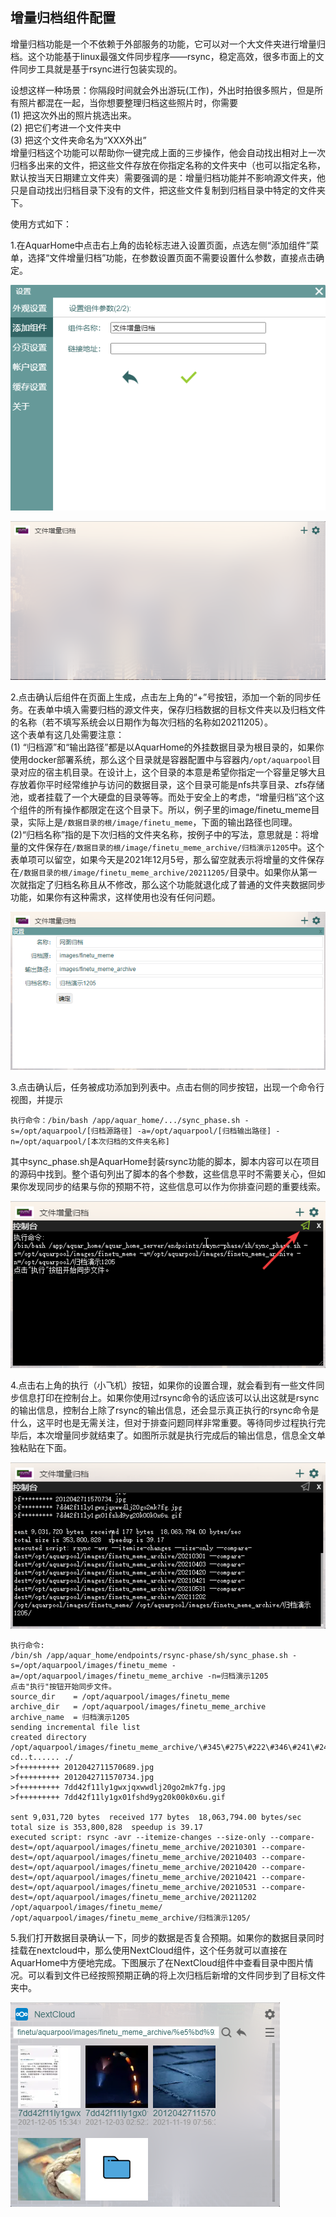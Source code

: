 ## 增量归档组件配置

增量归档功能是一个不依赖于外部服务的功能，它可以对一个大文件夹进行增量归档。这个功能基于linux最强文件同步程序——rsync，稳定高效，很多市面上的文件同步工具就是基于rsync进行包装实现的。

设想这样一种场景：你隔段时间就会外出游玩(工作)，外出时拍很多照片，但是所有照片都混在一起，当你想要整理归档这些照片时，你需要  
(1) 把这次外出的照片挑选出来。  
(2) 把它们考进一个文件夹中  
(3) 把这个文件夹命名为“XXX外出”  
增量归档这个功能可以帮助你一键完成上面的三步操作，他会自动找出相对上一次归档多出来的文件，把这些文件存放在你指定名称的文件夹中（也可以指定名称，默认按当天日期建立文件夹）需要强调的是：增量归档功能并不影响源文件夹，他只是自动找出归档目录下没有的文件，把这些文件复制到归档目录中特定的文件夹下。

使用方式如下：

1.在AquarHome中点击右上角的齿轮标志进入设置页面，点选左侧“添加组件”菜单，选择“文件增量归档”功能，在参数设置页面不需要设置什么参数，直接点击确定。

![](../images/archivephase/chrome_AgEs95j3oa.png)

![](../images/archivephase/chrome_wkLRAx7cWy.png)

2.点击确认后组件在页面上生成，点击左上角的“+”号按钮，添加一个新的同步任务。在表单中填入需要归档的源文件夹，保存归档数据的目标文件夹以及归档文件的名称（若不填写系统会以日期作为每次归档的名称如20211205）。  
这个表单有这几处需要注意：  
(1) “归档源”和“输出路径”都是以AquarHome的外挂数据目录为根目录的，如果你使用docker部署系统，那么这个目录就是容器配置中与容器内`/opt/aquarpool`目录对应的宿主机目录。在设计上，这个目录的本意是希望你指定一个容量足够大且存放着你平时经常维护与访问的数据目录，这个目录可能是nfs共享目录、zfs存储池，或者挂载了一个大硬盘的目录等等。而处于安全上的考虑，“增量归档”这个这个组件的所有操作都限定在这个目录下。所以，例子里的image/finetu_meme目录，实际上是`/数据目录的根/image/finetu_meme`，下面的输出路径也同理。  
(2)“归档名称”指的是下次归档的文件夹名称，按例子中的写法，意思就是：将增量的文件保存在`/数据目录的根/image/finetu_meme_archive/归档演示1205`中。这个表单项可以留空，如果今天是2021年12月5号，那么留空就表示将增量的文件保存在`/数据目录的根/image/finetu_meme_archive/20211205/`目录中。如果你从第一次就指定了归档名称且从不修改，那么这个功能就退化成了普通的文件夹数据同步功能，如果你有这种需求，这样使用也没有任何问题。

![](../images/archivephase/chrome_gSVwKDOiqO.png)

3.点击确认后，任务被成功添加到列表中。点击右侧的同步按钮，出现一个命令行视图，并提示
```
执行命令：/bin/bash /app/aquar_home/.../sync_phase.sh -s=/opt/aquarpool/[归档源路径] -a=/opt/aquarpool/[归档输出路径] -n=/opt/aquarpool/[本次归档的文件夹名称]
```
其中sync_phase.sh是AquarHome封装rsync功能的脚本，脚本内容可以在项目的源码中找到。整个语句列出了脚本的各个参数，这些信息平时不需要关心，但如果你发现同步的结果与你的预期不符，这些信息可以作为你排查问题的重要线索。

![](../images/archivephase/FLpwJJmhb8.png)

4.点击右上角的执行（小飞机）按钮，如果你的设置合理，就会看到有一些文件同步信息打印在控制台上。如果你使用过rsync命令的话应该可以认出这就是rsync的输出信息，控制台上除了rsync的输出信息，还会显示真正执行的rsync命令是什么，这平时也是无需关注，但对于排查问题同样非常重要。等待同步过程执行完毕后，本次增量同步就结束了。如图所示就是执行完成后的输出信息，信息全文单独粘贴在下面。

![](../images/archivephase/chrome_Y5kDXYhize.png)

```
执行命令:
/bin/sh /app/aquar_home/endpoints/rsync-phase/sh/sync_phase.sh -s=/opt/aquarpool/images/finetu_meme -a=/opt/aquarpool/images/finetu_meme_archive -n=归档演示1205
点击"执行"按钮开始同步文件。
source_dir    = /opt/aquarpool/images/finetu_meme
archive_dir   = /opt/aquarpool/images/finetu_meme_archive
archive_name  = 归档演示1205
sending incremental file list
created directory /opt/aquarpool/images/finetu_meme_archive/\#345\#275\#222\#346\#241\#243\#346\#274\#224\#347\#244\#2721205
cd..t...... ./
>f+++++++++ 2012042711570689.jpg
>f+++++++++ 2012042711570734.jpg
>f+++++++++ 7dd42f11ly1gwxjqxwwdlj20go2mk7fg.jpg
>f+++++++++ 7dd42f11ly1gx01fshd9yg20k00k0x6u.gif

sent 9,031,720 bytes  received 177 bytes  18,063,794.00 bytes/sec
total size is 353,800,828  speedup is 39.17
executed script: rsync -avr --itemize-changes --size-only --compare-dest=/opt/aquarpool/images/finetu_meme_archive/20210301 --compare-dest=/opt/aquarpool/images/finetu_meme_archive/20210403 --compare-dest=/opt/aquarpool/images/finetu_meme_archive/20210420 --compare-dest=/opt/aquarpool/images/finetu_meme_archive/20210421 --compare-dest=/opt/aquarpool/images/finetu_meme_archive/20210531 --compare-dest=/opt/aquarpool/images/finetu_meme_archive/20211202  /opt/aquarpool/images/finetu_meme/ /opt/aquarpool/images/finetu_meme_archive/归档演示1205/
```
5.我们打开数据目录确认一下，同步的数据是否复合预期。如果你的数据目录同时挂载在nextcloud中，那么使用NextCloud组件，这个任务就可以直接在AquarHome中方便地完成。下图展示了在NextCloud组件中查看目录中图片情况。可以看到文件已经按照预期正确的将上次归档后新增的文件同步到了目标文件夹中。

![](../images/archivephase/chrome_MvUXaEgps7.png)
